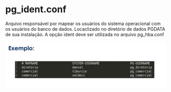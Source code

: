 # pg_ident.conf

Arquivo responsável por mapear os usuários do sistema operacional com os usuários do banco de dados.
Locaclizado no diretório de dados PGDATA de sua instalação.
A opção ident deve ser utilizada no arquivo pg_hba.conf

![imagem-08](img/Captura%20de%20tela%20de%202022-07-25%2012-22-09.png)